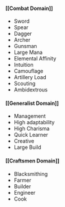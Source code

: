 #### [[Combat Domain]]
- Sword
- Spear
- Dagger 
- Archer 
- Gunsman 
- Large Mana 
- Elemental Affinity 
- Intuition
- Camouflage
- Artillery Load
- Scouting 
- Ambidextrous

#### [[Generalist Domain]]
- Management 
- High adaptability  
- High Charisma
- Quick Learner 
- Creative
- Large Build

#### [[Craftsmen Domain]]
- Blacksmithing
- Farmer
- Builder 
- Engineer 
- Cook


